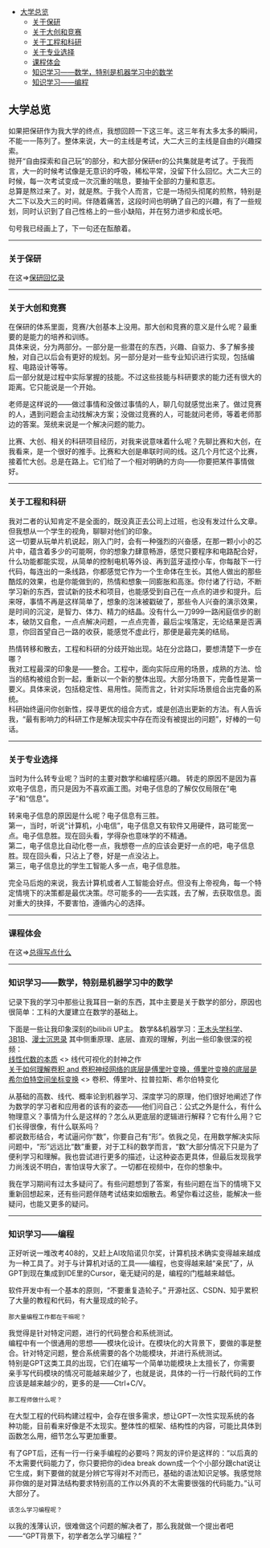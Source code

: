 - [大学总览](#大学总览)
  - [关于保研](#关于保研)
  - [关于大创和竞赛](#关于大创和竞赛)
  - [关于工程和科研](#关于工程和科研)
  - [关于专业选择](#关于专业选择)
  - [课程体会](#课程体会)
  - [知识学习——数学，特别是机器学习中的数学](#知识学习数学特别是机器学习中的数学)
  - [知识学习——编程](#知识学习编程)

## 大学总览
如果把保研作为我大学的终点，我想回顾一下这三年。这三年有太多太多的瞬间，不能一一陈列了。整体来说，大一的主线是考试，大二大三的主线是自由的兴趣探索。  
抛开“自由探索和自己玩”的部分，和大部分保研er的公共集就是考试了。于我而言，大一的时候考试像是无意识的呼吸，稀松平常，没留下什么回忆。大二大三的时候，每一次考试变成一次沉重的喘息，要抽干全部的力量和意志。   
总算是熬过来了。对，就是熬。于我个人而言，它是一场彻头彻尾的煎熬，特别是大二下以及大三的时间。伴随着痛苦，这段时间也明确了自己的兴趣，有了一些规划，同时认识到了自己性格上的一些小缺陷，并在努力进步和成长吧。  

句号我已经画上了，下一句还在酝酿着。

---

### 关于保研
在这=>[保研回忆录](graduate_school_journey.md)

---

### 关于大创和竞赛
在保研的体系里面，竞赛/大创基本上没用。那大创和竞赛的意义是什么呢？最重要的是能力的培养和训练。  
具体来说，分为两部分。一部分是一些潜在的东西，兴趣、自驱力、多了解多接触，对自己以后会有更好的规划。另一部分是对一些专业知识进行实现，包括编程、电路设计等等。  
后一部分就是过程中实际掌握的技能。不过这些技能与科研要求的能力还有很大的距离。它只能说是一个开始。

老师是这样说的——做过事情和没做过事情的人，聊几句就感觉出来了。做过竞赛的人，遇到问题会主动找解决方案；没做过竞赛的人，可能就问老师，等着老师那边的答案。笼统来说是一个解决问题的能力。

比赛、大创、相关的科研项目经历，对我来说意味着什么呢？先聊比赛和大创，在我看来，是一个很好的推手。比赛和大创是串联时间的线。这几个月忙这个比赛，接着忙大创。总是在路上。它们给了一个相对明确的方向——你要把某件事情做好。

---

### 关于工程和科研
我对二者的认知肯定不是全面的，既没真正去公司上过班，也没有发过什么文章。但我想从一个学生的视角，聊聊对他们的印象。  
这一切要从玩单片机说起，刚入门时，会有一种强烈的兴奋感，在那一颗小小的芯片中，蕴含着多少的可能啊，你的想象力肆意畅游，感觉只要程序和电路配合好，什么功能都能实现，从简单的控制电机等外设、再到蓝牙遥控小车，你每敲下一行代码，每连出的一条线路，你都感觉它作为一个生命体在生长。其他人做出的那些酷炫的效果，也是你能做到的，热情和想象一同膨胀和高涨。你付诸了行动，不断学习新的东西，尝试新的技术和项目，也能感受到自己在一点点的进步和提升。后来呀，事情不再是这样简单了，想象的泡沫被戳破了，那些令人兴奋的演示效果，是时间的沉淀，是智力、体力、精力的结晶。没有什么一刀999一路闲庭信步的剧本，破防又自愈，一点点解决问题，一点点完善，最后尘埃落定，无论结果是否满意，你回首望自己一路的收获，能感觉不虚此行，那便是最完美的结局。  

热情转移和散去，工程和科研的分歧开始出现。站在分岔路口，要想清楚下一步在哪？    
我对工程最深的印象是——整合。工程中，面向实际应用的场景，成熟的方法、恰当的结构被组合到一起，重新以一个新的整体出现。大部分场景下，完备性是第一要义。具体来说，包括稳定性、易用性。简而言之，针对实际场景组合出完备的系统。  
科研始终逼问你创新性，探寻更优的组合方式，或是创造出更新的方法。有人告诉我，“最有影响力的科研工作是解决现实中存在而没有被提出的问题”，好棒的一句话。

---

### 关于专业选择
当时为什么转专业呢？当时的主要对数学和编程感兴趣。
转走的原因不是因为喜欢电子信息，而只是因为不喜欢画工图。对电子信息的了解仅仅局限在“电子”和“信息”。

转来电子信息的原因是什么呢？电子信息有三胜。  
第一，当时，听说“计算机，小电信”，电子信息又有软件又用硬件，路可能宽一点。电子信息胜。现在回头看，学得杂也意味学的不精通。      
第二，电子信息比自动化卷一点，我想卷一点的应该会更好一点的吧，电子信息胜。现在回头看，只沾上了卷，好是一点没沾上。  
第三，电子信息比的学生工智能人多一点，电子信息胜。

完全马后炮的来说，我去计算机或者人工智能会好点。但没有上帝视角，每一个特定情境下的决策都是最优决策。尽可能多的——去实践，去了解，去获取信息。面对重大的抉择，不要害怕，遵循内心的选择。

---

### 课程体会
在这=>[总得写点什么](looking_back.md)

---

### 知识学习——数学，特别是机器学习中的数学   
记录下我的学习中那些让我耳目一新的东西，其中主要是关于数学的部分，原因也很简单：工科的大厦建立在数学的基础上。 

下面是一些让我印象深刻的bilibili UP主。
数学&&机器学习：[王木头学科学](https://space.bilibili.com/504715181)、[3B1B](https://space.bilibili.com/88461692)、[漫士沉思录](https://space.bilibili.com/266765166)
其中侧重原理、底层、直观的理解，列出一些印象很深的视频：  
[线性代数的本质](https://space.bilibili.com/88461692/channel/seriesdetail?sid=1528927) <> 线代可视化的封神之作   
[关于如何理解卷积 and 卷积神经网络的底层是傅里叶变换，傅里叶变换的底层是希尔伯特空间坐标变换](https://space.bilibili.com/504715181/channel/collectiondetail?sid=754403) <> 卷积、傅里叶、拉普拉斯、希尔伯特变化  
 
从基础的高数、线代、概率论到机器学习、深度学习的原理，他们很好地阐述了作为数学的学习者和应用者的该有的姿态——他们问自己：公式之外是什么，有什么物理意义？事情为什么是这样的？怎么从更底层的逻辑进行解释？它有什么用？它们长得很像，有什么联系吗？  
都说数形结合，考试逼问你“数”，你要自己有“形”。依我之见，在用数学解决实际问题中，“形”远远比“数”重要，对于工科的数学而言，“数”大部分情况下只是为了便利学习和理解。我也尝试进行更多的描述，让这种姿态更具体，但最后发现我学力尚浅说不明白，害怕误导大家了。一切都在视频中，在你的想象中。

我在学习期间有过太多疑问了。有些问题想到了答案，有些问题在当下的情境下又重新回想起来，还有些问题伴随考试结束如烟散去。希望你看过这些，能解决一些疑问，也能又更多的疑问。

---

### 知识学习——编程
正好听说一堆改考408的，又赶上AI攻陷诺贝尔奖，计算机技术确实变得越来越成为一种工具了。对于与计算机对话的工具——编程，也变得越来越“亲民”了，从GPT到现在集成到IDE里的Cursor，毫无疑问的是，编程的门槛越来越低。

软件开发中有一个基本的原则，“不要重复造轮子。” 开源社区、CSDN、知乎累积了大量的教程和代码，有大量现成的轮子。

`那大量编程工作都在干嘛呢？`

我觉得是针对特定问题，进行的代码整合和系统测试。  
编程中有一个很通用的思想——模块化设计。在模块化的大背景下，要做的事是整合。针对特定问题，整合系统需要的各个功能模块，并进行系统测试。  
特别是GPT这类工具的出现，它们在编写一个简单功能模块上太擅长了，你需要亲手写代码模块的情况可能越来越少了，也就是说，具体的一行一行敲代码的工作应该是越来越少的，更多的是——Ctrl+C/V。

`那工程师做什么呢？`

在大型工程的代码构建过程中，会存在很多需求，想让GPT一次性实现系统的各种功能，目前看来好像是不太现实。整体性的框架、结构性的内容，可能比具体到函数怎么用，细节怎么写更加重要。

有了GPT后，还有一行一行亲手编程的必要吗？网友的评价是这样的：“以后真的不太需要代码能力了，你只要把你的idea break down成一个个小部分跟chat说让它生成，剩下要做的就是分辨它写得对不对而已，基础的语法知识足够。我感觉除非你做的是对算法结构要求特别高的工作以外真的不太需要很强的代码能力。”认可大部分了。

`该怎么学习编程呢？`

以我的浅薄认识，很难做这个问题的解决者了，那么我就做一个提出者吧——“GPT背景下，初学者怎么学习编程？”

